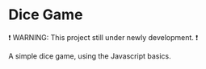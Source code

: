 # Dice Game

:exclamation: WARNING: This project still under newly development. :exclamation:

A simple dice game, using the Javascript basics.
